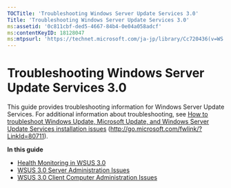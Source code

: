 ```yaml
---
TOCTitle: 'Troubleshooting Windows Server Update Services 3.0'
Title: 'Troubleshooting Windows Server Update Services 3.0'
ms:assetid: '0c811cbf-ded5-4667-84b4-0e04a058adcf'
ms:contentKeyID: 18128047
ms:mtpsurl: 'https://technet.microsoft.com/ja-jp/library/Cc720436(v=WS.10)'
---
```


Troubleshooting Windows Server Update Services 3.0
==================================================

This guide provides troubleshooting information for Windows Server Update Services. For additional information about troubleshooting, see [How to troubleshoot Windows Update, Microsoft Update, and Windows Server Update Services installation issues](http://go.microsoft.com/fwlink/?linkid=80711) (http://go.microsoft.com/fwlink/?LinkId=80711).

**In this guide**

-   [Health Monitoring in WSUS 3.0](https://technet.microsoft.com/2e8a4be2-43b2-4a2c-96f6-667c4558f18d)
-   [WSUS 3.0 Server Administration Issues](https://technet.microsoft.com/2b4b2b71-0573-45f6-a44e-d5635a7840ba)
-   [WSUS 3.0 Client Computer Administration Issues](https://technet.microsoft.com/6f57fa45-ff51-4a03-8827-d0471ed423b7)
